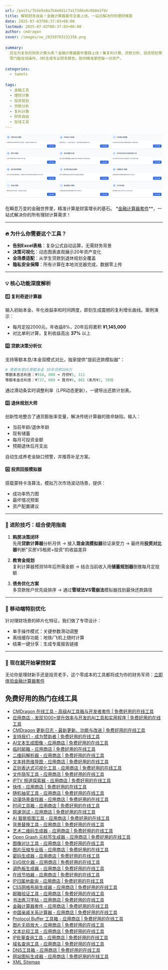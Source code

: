 ```yaml
---
url: /posts/7b5e5e8a7b4e8d1c7a1f3d6a9c0b8e2f0/
title: 解锁财务自由！金融计算器套件全面上线，一站式解决你的理财难题
date: 2025-07-03T08:37:03+08:00
lastmod: 2025-07-03T08:37:03+08:00
author: cmdragon
cover: /images/xw_20250703231356.png

summary: 
  还在为复杂的财务计算头疼？金融计算器套件重磅上线！集复利计算、贷款分析、投资规划等10+核心功能于一体，
  零门槛在线操作，3秒生成专业财务报告，助你精准掌控每一分资产。

categories:
  - tweets

tags:
  - 金融工具
  - 理财计算
  - 投资规划
  - 贷款分析
  - 复利计算
  - 财务自由
  - 在线工具
---
```


![xw_20250703231356.png](/images/xw_20250703231356.png)

在瞬息万变的金融世界里，精准计算是财富增长的基石。
*[金融计算器套件](https/tools.cmdragon.cn/zh/apps/finance-calculator-suite)**，一站式解决你的所有理财计算需求！

---

### 🔥 为什么你需要这个工具？

- **告别Excel表格**：复杂公式自动运算，无需财务背景
- **决策可视化**：动态图表直观展示20年资产变化
- **全场景适配**：从学生贷款到退休规划全覆盖
- **隐私安全保障**：所有计算在本地浏览器完成，数据零上传

---

### 💡 核心功能深度解析

#### 1️⃣ 复利奇迹计算器

输入初始本金、年化收益率和时间跨度，即刻生成震撼的复利增长曲线。案例演示：

- 每月定投2000元，年收益8%，20年后将累积 **¥1,145,000**
- 对比单利计算，复利收益高出 **37%** 以上

#### 2️⃣ 贷款决策分析仪

支持等额本息/本金双模式对比，独家提供"提前还款模拟器"：

```python
# 等额本息VS等额本金 30年贷款100万
等额本息总利息：¥910, 000 ➜ 月供¥5, 311
等额本金总利息：¥737, 000 ➜ 首月¥6, 861（末月¥2, 789）
```

通过滑动条实时调整利率（LPR动态更新），一键导出还款计划表。

#### 3️⃣ 退休规划大师

创新性地整合了通货膨胀率变量，解决传统计算器的致命缺陷。输入：

- 当前年龄/退休年龄
- 现有储蓄
- 每月可投资金额
- 预期退休后月支出

自动生成养老金缺口预警，并推荐补足方案。

#### 4️⃣ 投资回报模拟器

搭载蒙特卡洛算法，模拟万次市场波动场景，提供：

- 成功率热力图
- 最坏情况预案
- 资产配置建议

---

### 🚀 进阶技巧：组合使用指南

1. **购房决策闭环**  
   先用**贷款计算器**分析月供 → 接入**现金流模拟器**验证承受力 → 最终用**投资对比器**判断"买房VS租房+投资"的收益差异

2. **教育金规划**  
   复利计算器预测18年后所需金额 → 结合当前收入用**储蓄规划器**倒推每月定投额

3. **债务优化方案**  
   多贷款账户优先级排序 → 通过**雪球法VS雪崩法**模拟器找到最快还款路径

---

### 📱 移动端特别优化

针对理财场景的碎片化特征，我们做了专项设计：

- 单手操作模式：关键参数滑动调整
- 离线缓存功能：地铁/飞机上随时计算
- 结果一键分享：生成专属报告链接

---

### 🌟 现在就开始掌控财富

无论你是理财新手还是投资老手，这个零成本的工具都将成为你的财务军师：[立即体验金融计算器套件](https/tools.cmdragon.cn/zh/apps/finance-calculator-suite)

## 免费好用的热门在线工具
- [CMDragon 在线工具 - 高级AI工具箱与开发者套件 | 免费好用的在线工具](https/tools.cmdragon.cn/zh)
- [应用商店 - 发现1000+提升效率与开发的AI工具和实用程序 | 免费好用的在线工具](https/tools.cmdragon.cn/zh/apps?category=trending)
- [CMDragon 更新日志 - 最新更新、功能与改进 | 免费好用的在线工具](https/tools.cmdragon.cn/zh/changelog)
- [支持我们 - 成为赞助者 | 免费好用的在线工具](https/tools.cmdragon.cn/zh/sponsor)
- [AI文本生成图像 - 应用商店 | 免费好用的在线工具](https/tools.cmdragon.cn/zh/apps/text-to-image-ai)
- [临时邮箱 - 应用商店 | 免费好用的在线工具](https/tools.cmdragon.cn/zh/apps/temp-email)
- [二维码解析器 - 应用商店 | 免费好用的在线工具](https/tools.cmdragon.cn/zh/apps/qrcode-parser)
- [文本转思维导图 - 应用商店 | 免费好用的在线工具](https/tools.cmdragon.cn/zh/apps/text-to-mindmap)
- [正则表达式可视化工具 - 应用商店 | 免费好用的在线工具](https/tools.cmdragon.cn/zh/apps/regex-visualizer)
- [文件隐写工具 - 应用商店 | 免费好用的在线工具](https/tools.cmdragon.cn/zh/apps/steganography-tool)
- [IPTV 频道探索器 - 应用商店 | 免费好用的在线工具](https/tools.cmdragon.cn/zh/apps/iptv-explorer)
- [快传 - 应用商店 | 免费好用的在线工具](https/tools.cmdragon.cn/zh/apps/snapdrop)
- [随机抽奖工具 - 应用商店 | 免费好用的在线工具](https/tools.cmdragon.cn/zh/apps/lucky-draw)
- [动漫场景查找器 - 应用商店 | 免费好用的在线工具](https/tools.cmdragon.cn/zh/apps/anime-scene-finder)
- [时间工具箱 - 应用商店 | 免费好用的在线工具](https/tools.cmdragon.cn/zh/apps/time-toolkit)
- [网速测试 - 应用商店 | 免费好用的在线工具](https/tools.cmdragon.cn/zh/apps/speed-test)
- [AI 智能抠图工具 - 应用商店 | 免费好用的在线工具](https/tools.cmdragon.cn/zh/apps/background-remover)
- [背景替换工具 - 应用商店 | 免费好用的在线工具](https/tools.cmdragon.cn/zh/apps/background-replacer)
- [艺术二维码生成器 - 应用商店 | 免费好用的在线工具](https/tools.cmdragon.cn/zh/apps/artistic-qrcode)
- [Open Graph 元标签生成器 - 应用商店 | 免费好用的在线工具](https/tools.cmdragon.cn/zh/apps/open-graph-generator)
- [图像对比工具 - 应用商店 | 免费好用的在线工具](https/tools.cmdragon.cn/zh/apps/image-comparison)
- [图片压缩专业版 - 应用商店 | 免费好用的在线工具](https/tools.cmdragon.cn/zh/apps/image-compressor)
- [密码生成器 - 应用商店 | 免费好用的在线工具](https/tools.cmdragon.cn/zh/apps/password-generator)
- [SVG优化器 - 应用商店 | 免费好用的在线工具](https/tools.cmdragon.cn/zh/apps/svg-optimizer)
- [调色板生成器 - 应用商店 | 免费好用的在线工具](https/tools.cmdragon.cn/zh/apps/color-palette)
- [在线节拍器 - 应用商店 | 免费好用的在线工具](https/tools.cmdragon.cn/zh/apps/online-metronome)
- [IP归属地查询 - 应用商店 | 免费好用的在线工具](https/tools.cmdragon.cn/zh/apps/ip-geolocation)
- [CSS网格布局生成器 - 应用商店 | 免费好用的在线工具](https/tools.cmdragon.cn/zh/apps/css-grid-layout)
- [邮箱验证工具 - 应用商店 | 免费好用的在线工具](https/tools.cmdragon.cn/zh/apps/email-validator)
- [书法练习字帖 - 应用商店 | 免费好用的在线工具](https/tools.cmdragon.cn/zh/apps/calligraphy-practice)
- [金融计算器套件 - 应用商店 | 免费好用的在线工具](https/tools.cmdragon.cn/zh/apps/finance-calculator-suite)
- [中国亲戚关系计算器 - 应用商店 | 免费好用的在线工具](https/tools.cmdragon.cn/zh/apps/chinese-kinship-calculator)
- [Protocol Buffer 工具箱 - 应用商店 | 免费好用的在线工具](https/tools.cmdragon.cn/zh/apps/protobuf-toolkit)
- [图片无损放大 - 应用商店 | 免费好用的在线工具](https/tools.cmdragon.cn/zh/apps/image-upscaler)
- [文本比较工具 - 应用商店 | 免费好用的在线工具](https/tools.cmdragon.cn/zh/apps/text-compare)
- [IP批量查询工具 - 应用商店 | 免费好用的在线工具](https/tools.cmdragon.cn/zh/apps/ip-batch-lookup)
- [域名查询工具 - 应用商店 | 免费好用的在线工具](https/tools.cmdragon.cn/zh/apps/domain-finder)
- [DNS工具箱 - 应用商店 | 免费好用的在线工具](https/tools.cmdragon.cn/zh/apps/dns-toolkit)
- [网站图标生成器 - 应用商店 | 免费好用的在线工具](https/tools.cmdragon.cn/zh/apps/favicon-generator)
- [XML Sitemap](https/tools.cmdragon.cn/sitemap_index.xml)
